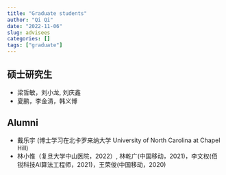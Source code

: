 ```yaml
---
title: "Graduate students"
author: "Qi Qi"
date: "2022-11-06"
slug: advisees
categories: []
tags: ["graduate"]
---
```


## 硕士研究生

  * 梁哲敏，刘小龙, 刘庆鑫
  * 夏鹏，李金清，韩义博
  
## Alumni

  * 戴乐宇 (博士学习在北卡罗来纳大学 University of North Carolina at Chapel Hill)
  * 林小惟（复旦大学中山医院，2022）, 林乾广(中国移动，2021)，李文权(佰锐科技AI算法工程师，2021)，王荣俊(中国移动，2020)
